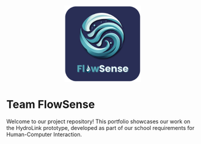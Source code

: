 <div align="center">
  <img src="assets/flowsense-team-logo.png" alt="Team Logo" width="200"/>
</div>

# Team FlowSense

Welcome to our project repository! This portfolio showcases our work on the HydroLink prototype, developed as part of our school requirements for Human-Computer Interaction.
